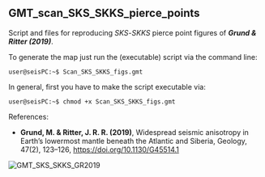 ## GMT_scan_SKS_SKKS_pierce_points

Script and files for reproducing _SKS_-_SKKS_ pierce point figures of **_Grund & Ritter (2019)_**.

To generate the map just run the (executable) script via the command line:

```console
user@seisPC:~$ Scan_SKS_SKKS_figs.gmt
```
In general, first you have to make the script executable via:
```console
user@seisPC:~$ chmod +x Scan_SKS_SKKS_figs.gmt
```

References:

- **Grund, M. & Ritter, J. R. R. (2019)**, Widespread seismic anisotropy in Earth’s lowermost mantle
beneath the Atlantic and Siberia, Geology, 47(2), 123–126, 
https://doi.org/10.1130/G45514.1


![GMT_SKS_SKKS_GR2019](https://user-images.githubusercontent.com/23025878/58184186-ea63ad00-7cb0-11e9-99b7-140df5103785.png)
